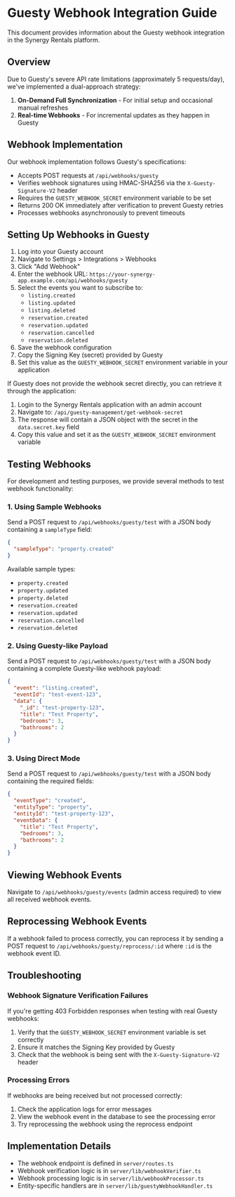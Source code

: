 # Guesty Webhook Integration Guide

This document provides information about the Guesty webhook integration in the Synergy Rentals platform.

## Overview

Due to Guesty's severe API rate limitations (approximately 5 requests/day), we've implemented a dual-approach strategy:

1. **On-Demand Full Synchronization** - For initial setup and occasional manual refreshes
2. **Real-time Webhooks** - For incremental updates as they happen in Guesty

## Webhook Implementation

Our webhook implementation follows Guesty's specifications:

- Accepts POST requests at `/api/webhooks/guesty`
- Verifies webhook signatures using HMAC-SHA256 via the `X-Guesty-Signature-V2` header
- Requires the `GUESTY_WEBHOOK_SECRET` environment variable to be set
- Returns 200 OK immediately after verification to prevent Guesty retries
- Processes webhooks asynchronously to prevent timeouts

## Setting Up Webhooks in Guesty

1. Log into your Guesty account
2. Navigate to Settings > Integrations > Webhooks
3. Click "Add Webhook"
4. Enter the webhook URL: `https://your-synergy-app.example.com/api/webhooks/guesty`
5. Select the events you want to subscribe to:
   - `listing.created`
   - `listing.updated`
   - `listing.deleted`
   - `reservation.created`
   - `reservation.updated`
   - `reservation.cancelled`
   - `reservation.deleted`
6. Save the webhook configuration
7. Copy the Signing Key (secret) provided by Guesty
8. Set this value as the `GUESTY_WEBHOOK_SECRET` environment variable in your application

If Guesty does not provide the webhook secret directly, you can retrieve it through the application:

1. Login to the Synergy Rentals application with an admin account
2. Navigate to: `/api/guesty-management/get-webhook-secret`
3. The response will contain a JSON object with the secret in the `data.secret.key` field
4. Copy this value and set it as the `GUESTY_WEBHOOK_SECRET` environment variable

## Testing Webhooks

For development and testing purposes, we provide several methods to test webhook functionality:

### 1. Using Sample Webhooks

Send a POST request to `/api/webhooks/guesty/test` with a JSON body containing a `sampleType` field:

```json
{
  "sampleType": "property.created"
}
```

Available sample types:
- `property.created`
- `property.updated`
- `property.deleted`
- `reservation.created`
- `reservation.updated`
- `reservation.cancelled`
- `reservation.deleted`

### 2. Using Guesty-like Payload

Send a POST request to `/api/webhooks/guesty/test` with a JSON body containing a complete Guesty-like webhook payload:

```json
{
  "event": "listing.created",
  "eventId": "test-event-123",
  "data": {
    "_id": "test-property-123",
    "title": "Test Property",
    "bedrooms": 3,
    "bathrooms": 2
  }
}
```

### 3. Using Direct Mode

Send a POST request to `/api/webhooks/guesty/test` with a JSON body containing the required fields:

```json
{
  "eventType": "created",
  "entityType": "property",
  "entityId": "test-property-123",
  "eventData": {
    "title": "Test Property",
    "bedrooms": 3,
    "bathrooms": 2
  }
}
```

## Viewing Webhook Events

Navigate to `/api/webhooks/guesty/events` (admin access required) to view all received webhook events.

## Reprocessing Webhook Events

If a webhook failed to process correctly, you can reprocess it by sending a POST request to `/api/webhooks/guesty/reprocess/:id` where `:id` is the webhook event ID.

## Troubleshooting

### Webhook Signature Verification Failures

If you're getting 403 Forbidden responses when testing with real Guesty webhooks:

1. Verify that the `GUESTY_WEBHOOK_SECRET` environment variable is set correctly
2. Ensure it matches the Signing Key provided by Guesty
3. Check that the webhook is being sent with the `X-Guesty-Signature-V2` header

### Processing Errors

If webhooks are being received but not processed correctly:

1. Check the application logs for error messages
2. View the webhook event in the database to see the processing error
3. Try reprocessing the webhook using the reprocess endpoint

## Implementation Details

- The webhook endpoint is defined in `server/routes.ts`
- Webhook verification logic is in `server/lib/webhookVerifier.ts`
- Webhook processing logic is in `server/lib/webhookProcessor.ts`
- Entity-specific handlers are in `server/lib/guestyWebhookHandler.ts`